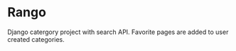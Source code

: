 # Rango
Django catergory project with search API. Favorite pages are added to user created categories.
